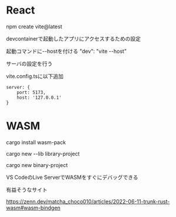 # React

npm create vite@latest

devcontainerで起動したアプリにアクセスするための設定

起動コマンドに--hostを付ける "dev": "vite --host"

サーバの設定を行う

vite.config.tsに以下追加

```
server: {
    port: 5173,
    host: '127.0.0.1'
}
```

# WASM

cargo install wasm-pack

cargo new --lib library-project

cargo new binary-project

VS CodeのLive ServerでWASMをすぐにデバッグできる

有益そうなサイト

https://zenn.dev/matcha_choco010/articles/2022-06-11-trunk-rust-wasm#wasm-bindgen

